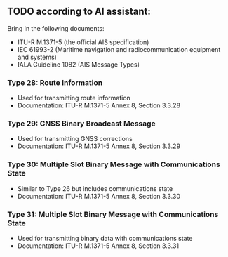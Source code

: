 ## TODO according to AI assistant:

Bring in the following documents:
* ITU-R M.1371-5 (the official AIS specification)
* IEC 61993-2 (Maritime navigation and radiocommunication equipment and systems)
* IALA Guideline 1082 (AIS Message Types)

### Type 28: Route Information
* Used for transmitting route information
* Documentation: ITU-R M.1371-5 Annex 8, Section 3.3.28

### Type 29: GNSS Binary Broadcast Message
* Used for transmitting GNSS corrections
* Documentation: ITU-R M.1371-5 Annex 8, Section 3.3.29

### Type 30: Multiple Slot Binary Message with Communications State
* Similar to Type 26 but includes communications state
* Documentation: ITU-R M.1371-5 Annex 8, Section 3.3.30

### Type 31: Multiple Slot Binary Message with Communications State
* Used for transmitting binary data with communications state
* Documentation: ITU-R M.1371-5 Annex 8, Section 3.3.31
